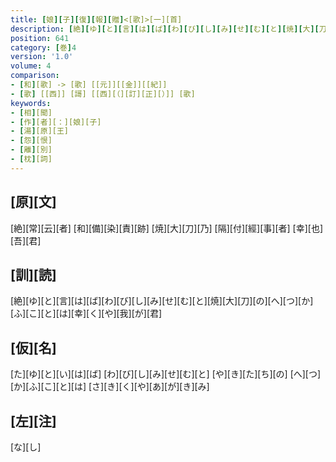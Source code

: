 ```yaml
---
title: [娘][子][復][報][贈]<[歌]>[一][首]
description: [絶][ゆ][と][言][は][ば][わ][び][し][み][せ][む][と][焼][大][刀][の][へ][つ][か][ふ][こ][と][は][幸][く][や][我][が][君]
position: 641
category: [巻]4
version: '1.0'
volume: 4
comparison:
- [和][歌] -> [歌] [[元]][[金]][[紀]]
- [歌] [[西]] [謌] [[西][（][訂][正][）]] [歌]
keywords:
- [相][聞]
- [作][者][：][娘][子]
- [湯][原][王]
- [怨][恨]
- [離][別]
- [枕][詞]
---
```


## [原][文]

[絶][常][云][者] [和][備][染][責][跡] [焼][大][刀][乃] [隔][付][經][事][者] [幸][也][吾][君]

## [訓][読]

[絶][ゆ][と][言][は][ば][わ][び][し][み][せ][む][と][焼][大][刀][の][へ][つ][か][ふ][こ][と][は][幸][く][や][我][が][君]

## [仮][名]

[た][ゆ][と][い][は][ば] [わ][び][し][み][せ][む][と] [や][き][た][ち][の] [へ][つ][か][ふ][こ][と][は] [さ][き][く][や][あ][が][き][み]

## [左][注]

[な][し]
